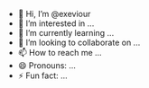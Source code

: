 - 👋 Hi, I’m @exeviour
- 👀 I’m interested in ...
- 🌱 I’m currently learning ...
- 💞️ I’m looking to collaborate on ...
- 📫 How to reach me ...
- 😄 Pronouns: ...
- ⚡ Fun fact: ...

<!---
exeviour/exeviour is a ✨ special ✨ repository because its `README.md` (this file) appears on your GitHub profile.
You can click the Preview link to take a look at your changes.
--->
